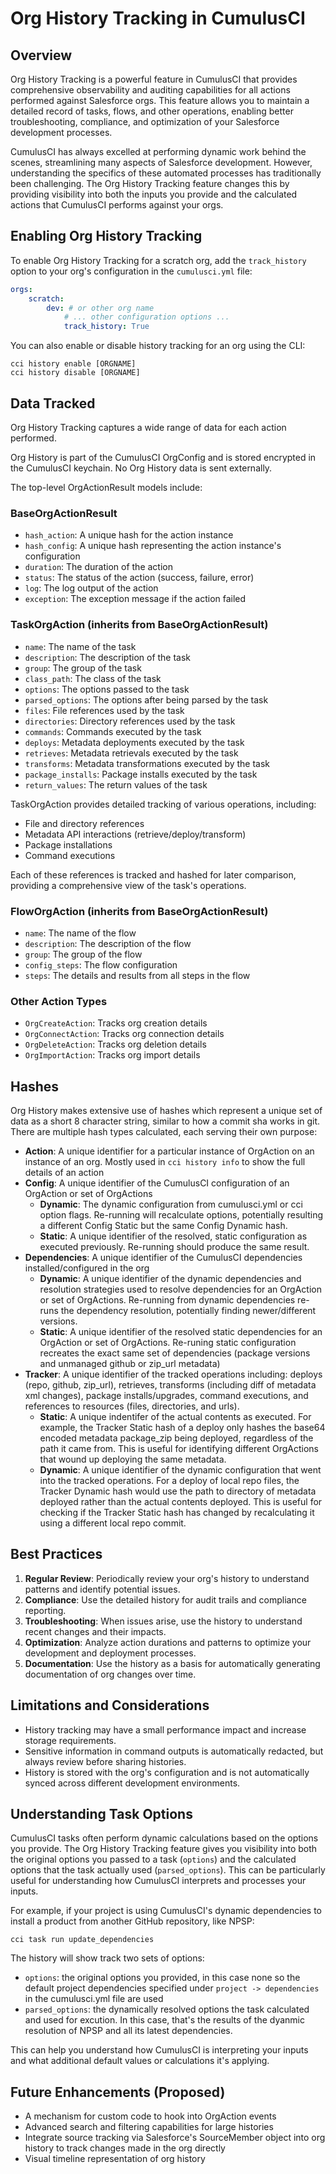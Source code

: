 # Org History Tracking in CumulusCI

## Overview

Org History Tracking is a powerful feature in CumulusCI that provides comprehensive observability and auditing capabilities for all actions performed against Salesforce orgs. This feature allows you to maintain a detailed record of tasks, flows, and other operations, enabling better troubleshooting, compliance, and optimization of your Salesforce development processes.

CumulusCI has always excelled at performing dynamic work behind the scenes, streamlining many aspects of Salesforce development. However, understanding the specifics of these automated processes has traditionally been challenging. The Org History Tracking feature changes this by providing visibility into both the inputs you provide and the calculated actions that CumulusCI performs against your orgs.

## Enabling Org History Tracking

To enable Org History Tracking for a scratch org, add the `track_history` option to your org's configuration in the `cumulusci.yml` file:

```yaml
orgs:
    scratch:
        dev: # or other org name
            # ... other configuration options ...
            track_history: True
```

You can also enable or disable history tracking for an org using the CLI:

```
cci history enable [ORGNAME]
cci history disable [ORGNAME]
```

## Data Tracked

Org History Tracking captures a wide range of data for each action performed.

Org History is part of the CumulusCI OrgConfig and is stored encrypted in the CumulusCI keychain. No Org History data is sent externally.

The top-level OrgActionResult models include:

### BaseOrgActionResult

-   `hash_action`: A unique hash for the action instance
-   `hash_config`: A unique hash representing the action instance's configuration
-   `duration`: The duration of the action
-   `status`: The status of the action (success, failure, error)
-   `log`: The log output of the action
-   `exception`: The exception message if the action failed

### TaskOrgAction (inherits from BaseOrgActionResult)

-   `name`: The name of the task
-   `description`: The description of the task
-   `group`: The group of the task
-   `class_path`: The class of the task
-   `options`: The options passed to the task
-   `parsed_options`: The options after being parsed by the task
-   `files`: File references used by the task
-   `directories`: Directory references used by the task
-   `commands`: Commands executed by the task
-   `deploys`: Metadata deployments executed by the task
-   `retrieves`: Metadata retrievals executed by the task
-   `transforms`: Metadata transformations executed by the task
-   `package_installs`: Package installs executed by the task
-   `return_values`: The return values of the task

TaskOrgAction provides detailed tracking of various operations, including:

-   File and directory references
-   Metadata API interactions (retrieve/deploy/transform)
-   Package installations
-   Command executions

Each of these references is tracked and hashed for later comparison, providing a comprehensive view of the task's operations.

### FlowOrgAction (inherits from BaseOrgActionResult)

-   `name`: The name of the flow
-   `description`: The description of the flow
-   `group`: The group of the flow
-   `config_steps`: The flow configuration
-   `steps`: The details and results from all steps in the flow

### Other Action Types

-   `OrgCreateAction`: Tracks org creation details
-   `OrgConnectAction`: Tracks org connection details
-   `OrgDeleteAction`: Tracks org deletion details
-   `OrgImportAction`: Tracks org import details

## Hashes

Org History makes extensive use of hashes which represent a unique set of data as a short 8 character string, similar to how a commit sha works in git. There are multiple hash types calculated, each serving their own purpose:

-   **Action**: A unique identifier for a particular instance of OrgAction on an instance of an org. Mostly used in `cci history info` to show the full details of an action
-   **Config**: A unique identifier of the CumulusCI configuration of an OrgAction or set of OrgActions
    -   **Dynamic**: The dynamic configuration from cumulusci.yml or cci option flags. Re-running will recalculate options, potentially resulting a different Config Static but the same Config Dynamic hash.
    -   **Static**: A unique identifier of the resolved, static configuration as executed previously. Re-running should produce the same result.
-   **Dependencies**: A unique identifier of the CumulusCI dependencies installed/configured in the org
    -   **Dynamic**: A unique identifier of the dynamic dependencies and resolution strategies used to resolve dependencies for an OrgAction or set of OrgActions. Re-running from dynamic dependencies re-runs the dependency resolution, potentially finding newer/different versions.
    -   **Static**: A unique identifier of the resolved static dependencies for an OrgAction or set of OrgActions. Re-runing static configuration recreates the exact same set of dependencies (package versions and unmanaged github or zip_url metadata)
-   **Tracker**: A unique identifier of the tracked operations including: deploys (repo, github, zip_url), retrieves, transforms (including diff of metadata xml changes), package installs/upgrades, command executions, and references to resources (files, directories, and urls).
    -   **Static**: A unique indentifer of the actual contents as executed. For example, the Tracker Static hash of a deploy only hashes the base64 encoded metadata package_zip being deployed, regardless of the path it came from. This is useful for identifying different OrgActions that wound up deploying the same metadata.
    -   **Dynamic**: A unique identifier of the dynamic configuration that went into the tracked operations. For a deploy of local repo files, the Tracker Dynamic hash would use the path to directory of metadata deployed rather than the actual contents deployed. This is useful for checking if the Tracker Static hash has changed by recalculating it using a different local repo commit.

## Best Practices

1. **Regular Review**: Periodically review your org's history to understand patterns and identify potential issues.
2. **Compliance**: Use the detailed history for audit trails and compliance reporting.
3. **Troubleshooting**: When issues arise, use the history to understand recent changes and their impacts.
4. **Optimization**: Analyze action durations and patterns to optimize your development and deployment processes.
5. **Documentation**: Use the history as a basis for automatically generating documentation of org changes over time.

## Limitations and Considerations

-   History tracking may have a small performance impact and increase storage requirements.
-   Sensitive information in command outputs is automatically redacted, but always review before sharing histories.
-   History is stored with the org's configuration and is not automatically synced across different development environments.

## Understanding Task Options

CumulusCI tasks often perform dynamic calculations based on the options you provide. The Org History Tracking feature gives you visibility into both the original options you passed to a task (`options`) and the calculated options that the task actually used (`parsed_options`). This can be particularly useful for understanding how CumulusCI interprets and processes your inputs.

For example, if your project is using CumulusCI's dynamic dependencies to install a product from another GitHub repository, like NPSP:

```
cci task run update_dependencies
```

The history will show track two sets of options:

-   `options`: the original options you provided, in this case none so the default project dependencies specified under `project -> dependencies` in the cumulusci.yml file are used
-   `parsed_options`: the dynamically resolved options the task calculated and used for excution. In this case, that's the results of the dyanmic resolution of NPSP and all its latest dependencies.

This can help you understand how CumulusCI is interpreting your inputs and what additional default values or calculations it's applying.

## Future Enhancements (Proposed)

-   A mechanism for custom code to hook into OrgAction events
-   Advanced search and filtering capabilities for large histories
-   Integrate source tracking via Salesforce's SourceMember object into org history to track changes made in the org directly
-   Visual timeline representation of org history
